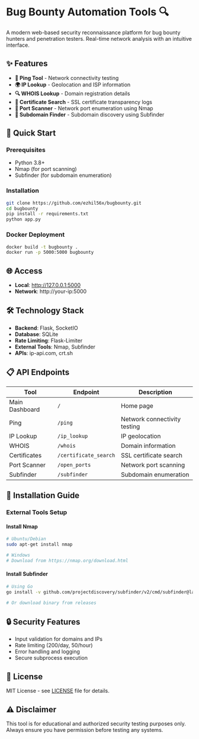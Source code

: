 # Bug Bounty Automation Tools 🔍

A modern web-based security reconnaissance platform for bug bounty hunters and penetration testers. Real-time network analysis with an intuitive interface.

## ✨ Features

- **🏓 Ping Tool** - Network connectivity testing
- **🌍 IP Lookup** - Geolocation and ISP information  
- **🔍 WHOIS Lookup** - Domain registration details
- **🔐 Certificate Search** - SSL certificate transparency logs
- **🚪 Port Scanner** - Network port enumeration using Nmap
- **🔗 Subdomain Finder** - Subdomain discovery using Subfinder

## 🚀 Quick Start

### Prerequisites

- Python 3.8+
- Nmap (for port scanning)
- Subfinder (for subdomain enumeration)

### Installation

```bash
git clone https://github.com/ezhil56x/bugbounty.git
cd bugbounty
pip install -r requirements.txt
python app.py
```

### Docker Deployment

```bash
docker build -t bugbounty .
docker run -p 5000:5000 bugbounty
```

## 🌐 Access

- **Local**: http://127.0.0.1:5000
- **Network**: http://your-ip:5000

## 🛠️ Technology Stack

- **Backend**: Flask, SocketIO
- **Database**: SQLite
- **Rate Limiting**: Flask-Limiter
- **External Tools**: Nmap, Subfinder
- **APIs**: ip-api.com, crt.sh

## 📋 API Endpoints

| Tool | Endpoint | Description |
|------|----------|-------------|
| Main Dashboard | `/` | Home page |
| Ping | `/ping` | Network connectivity testing |
| IP Lookup | `/ip_lookup` | IP geolocation |
| WHOIS | `/whois` | Domain information |
| Certificates | `/certificate_search` | SSL certificate search |
| Port Scanner | `/open_ports` | Network port scanning |
| Subfinder | `/subfinder` | Subdomain enumeration |

## 🔧 Installation Guide

### External Tools Setup

#### Install Nmap
```bash
# Ubuntu/Debian
sudo apt-get install nmap

# Windows
# Download from https://nmap.org/download.html
```

#### Install Subfinder
```bash
# Using Go
go install -v github.com/projectdiscovery/subfinder/v2/cmd/subfinder@latest

# Or download binary from releases
```

## 🔒 Security Features

- Input validation for domains and IPs
- Rate limiting (200/day, 50/hour)
- Error handling and logging
- Secure subprocess execution

## 📝 License

MIT License - see [LICENSE](LICENSE) file for details.

## ⚠️ Disclaimer

This tool is for educational and authorized security testing purposes only. Always ensure you have permission before testing any systems.